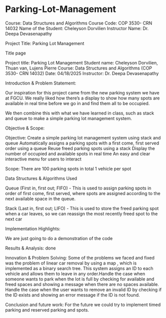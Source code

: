 # Parking-Lot-Management
Course: Data Structures and Algorithms
Course Code: COP 3530- CRN 14032
Name of the Student: Cheleyson Dorvilien
Instructor Name: Dr. Deepa Devasenapathy


Project Title: Parking Lot Management  


Title page

Project title:  Parking Lot Management 
Student name: Cheleyson Dorvilien, Thuan van, Lujens Pierre
Course: Data Structures and Algorithms (COP 3530- CRN 14032)
Date: 04/18/2025
Instructor: Dr. Deepa Devasenapathy



Introduction & Problem Statement:

Our inspiration for this project came from the new parking system we have at FGCU. We really liked how there’s a display to show how many spots are available in real time before we go in and find them all to be occupied.

 We then combine this with what we have learned in class, such as stack and queue to make a simple parking lot management system.





Objective & Scope:

Objective: 
Create a simple parking lot management system using stack and queue
Automatically assigns a parking spots with a first come, first served order using a queue
Reuse freed parking spots using a stack
Display the number of occupied and available spots in real time
An easy and clear interactive menu for users to interact



Scope:
There are 100 parking spots in total
1 vehicle per spot


Data Structures & Algorithms Used

Queue (First in, first out; FIFO) - This is used to assign parking spots in order of first come, first served, where spots are assigned according to the next available space in the queue.

Stack (Last in, first out; LIFO) - This is used to store the freed parking spot when a car leaves, so we can reassign the most recently freed spot to the next car




Implementation Highlights: 

We are just going to do a demonstration of the code

Results & Analysis: done

Innovation & Problem Solving: Some of the problems we faced and fixed was the problem of linear car removal by using a map , which is implemented as a binary search tree. This system assigns an ID to each vehicle and allows them to leave in any order.Handle the case when someone wants to park when the lot is full by checking for available and freed spaces and showing a message when there are no spaces available. Handle the case when the user wants to remove an invalid ID by checking if the ID exists and showing an error message if the ID is not found.
 
Conclusion and future work: For the future we could try to implement timed parking and reserved parking and spots.







